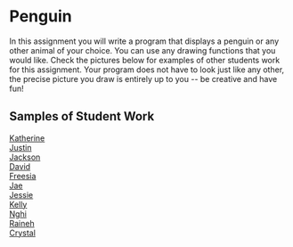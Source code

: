 Penguin
=======
In this assignment you will write a program that displays a penguin or any other animal of your choice. You can use any drawing functions that you would like. Check the pictures below for examples of other students work for this assignment. Your program does not have to look just like any other, the precise picture you draw is entirely up to you -- be creative and have fun!

Samples of Student Work   
-----------------------   
[Katherine](KatherineAnimal.PNG)   
[Justin](JustinMonkey.PNG)   
[Jackson](JacksonCat.PNG)   
[David](DavidCat.PNG)	   
[Freesia](FreesiaPenguin.PNG)	   
[Jae](JaeUglyGuy.PNG)   
[Jessie](JessieHippo.PNG)	   
[Kelly](KellyPenguin.PNG)   
[Nghi](PenguinNghi.PNG)   
[Raineh](PenguinRaineh.PNG)   
[Crystal](CrystalPenguin.PNG)   
